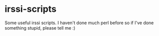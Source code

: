 # irssi-scripts
Some useful irssi scripts. I haven't done much perl before so if I've done something stupid, please tell me :)
